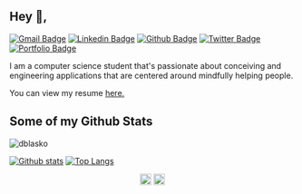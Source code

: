 ## Hey 👋,
[![Gmail Badge](https://img.shields.io/badge/-daniel.blasko.dev@gmail.com-c14438?style=flat&logo=Gmail&logoColor=white&link=mailto:daniel.blasko.dev@gmail.com)](mailto:daniel.blasko.dev@gmail.com) 
[![Linkedin Badge](https://img.shields.io/badge/-dblasko-0072b1?style=flat&logo=Linkedin&logoColor=white&link=https://www.linkedin.com/in/dblasko/)](https://www.linkedin.com/in/dblasko/) [![Github Badge](https://img.shields.io/badge/-dblasko-grey?style=flat&logo=github&logoColor=white&link=https://github.com/dblasko/)](https://www.github.com/dblasko/) [![Twitter Badge](https://img.shields.io/badge/-blskdan-00acee?style=flat&logo=twitter&logoColor=white&link=https://twitter.com/blskdan/)](https://www.twitter.com/blskdan/) [![Portfolio Badge](https://img.shields.io/badge/portfolio-web-blue?style=flat&link=https://github.com/dblasko/)](https://github.com/dblasko/) <p align='left'>I am a computer science student that's passionate about conceiving and engineering applications that are centered around mindfully helping people.</p><p align='left'> You can view my resume <a href='https://dblasko.fr/' target=_blank><u>here</u>.</a></p>
## Some of my Github Stats
<p align=left> <img src=https://komarev.com/ghpvc/?username=dblasko alt=dblasko /> </p>

[![Github stats](https://github-readme-stats.vercel.app/api?username=dblasko&show_icons=true&include_all_commits=true)](https://github.com/dblasko/github-readme-stats)
[![Top Langs](https://github-readme-stats.vercel.app/api/top-langs/?username=dblasko&layout=compact)](https://github.com/dblasko/github-readme-stats)


<p align="center">
<a href="https://twitter.com/blskdan" target="blank"><img align="center" src="https://cdn.jsdelivr.net/npm/simple-icons@3.0.1/icons/twitter.svg" alt="blskdan" height="20" width="20" /></a>
<a href="https://linkedin.com/in/dblasko" target="blank"><img align="center" src="https://cdn.jsdelivr.net/npm/simple-icons@3.0.1/icons/linkedin.svg" alt="dblasko" height="20" width="20" /></a>
</p>
